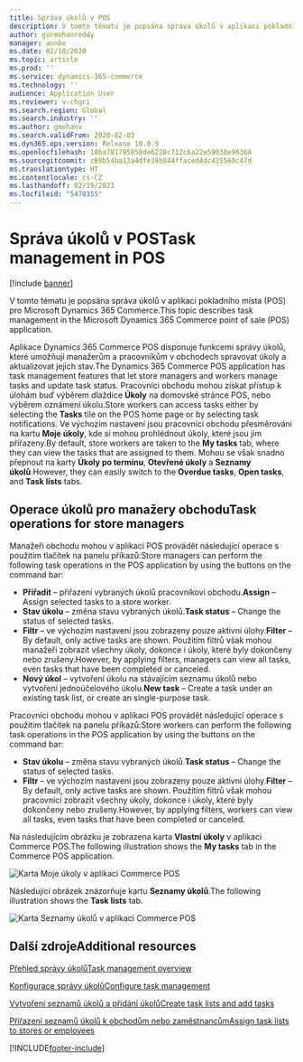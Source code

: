 ```yaml
---
title: Správa úkolů v POS
description: V tomto tématu je popsána správa úkolů v aplikaci pokladního místa (POS) pro Microsoft Dynamics 365 Commerce.
author: gvrmohanreddy
manager: annbe
ms.date: 02/10/2020
ms.topic: article
ms.prod: ''
ms.service: dynamics-365-commerce
ms.technology: ''
audience: Application User
ms.reviewer: v-chgri
ms.search.region: Global
ms.search.industry: ''
ms.author: gmohanv
ms.search.validFrom: 2020-02-03
ms.dyn365.ops.version: Release 10.0.9
ms.openlocfilehash: 18ba781795058de6228c712c6a22e59038e96368
ms.sourcegitcommit: c88b54ba13a4dfe39b844ffaced4dc435560c47d
ms.translationtype: HT
ms.contentlocale: cs-CZ
ms.lasthandoff: 02/19/2021
ms.locfileid: "5478355"
---
```

# <a name="task-management-in-pos"></a><span data-ttu-id="e8c79-103">Správa úkolů v POS</span><span class="sxs-lookup"><span data-stu-id="e8c79-103">Task management in POS</span></span>

[!include [banner](includes/banner.md)]

<span data-ttu-id="e8c79-104">V tomto tématu je popsána správa úkolů v aplikaci pokladního místa (POS) pro Microsoft Dynamics 365 Commerce.</span><span class="sxs-lookup"><span data-stu-id="e8c79-104">This topic describes task management in the Microsoft Dynamics 365 Commerce point of sale (POS) application.</span></span>

<span data-ttu-id="e8c79-105">Aplikace Dynamics 365 Commerce POS disponuje funkcemi správy úkolů, které umožňují manažerům a pracovníkům v obchodech spravovat úkoly a aktualizovat jejich stav.</span><span class="sxs-lookup"><span data-stu-id="e8c79-105">The Dynamics 365 Commerce POS application has task management features that let store managers and workers manage tasks and update task status.</span></span> <span data-ttu-id="e8c79-106">Pracovníci obchodu mohou získat přístup k úlohám buď výběrem dlaždice **Úkoly** na domovské stránce POS, nebo výběrem oznámení úkolu.</span><span class="sxs-lookup"><span data-stu-id="e8c79-106">Store workers can access tasks either by selecting the **Tasks** tile on the POS home page or by selecting task notifications.</span></span> <span data-ttu-id="e8c79-107">Ve výchozím nastavení jsou pracovníci obchodu přesměrováni na kartu **Moje úkoly**, kde si mohou prohlédnout úkoly, které jsou jim přiřazeny.</span><span class="sxs-lookup"><span data-stu-id="e8c79-107">By default, store workers are taken to the **My tasks** tab, where they can view the tasks that are assigned to them.</span></span> <span data-ttu-id="e8c79-108">Mohou se však snadno přepnout na karty **Úkoly po termínu**, **Otevřené úkoly** a **Seznamy úkolů**.</span><span class="sxs-lookup"><span data-stu-id="e8c79-108">However, they can easily switch to the **Overdue tasks**, **Open tasks**, and **Task lists** tabs.</span></span>

## <a name="task-operations-for-store-managers"></a><span data-ttu-id="e8c79-109">Operace úkolů pro manažery obchodu</span><span class="sxs-lookup"><span data-stu-id="e8c79-109">Task operations for store managers</span></span>

<span data-ttu-id="e8c79-110">Manažeři obchodu mohou v aplikaci POS provádět následující operace s použitím tlačítek na panelu příkazů:</span><span class="sxs-lookup"><span data-stu-id="e8c79-110">Store managers can perform the following task operations in the POS application by using the buttons on the command bar:</span></span>

- <span data-ttu-id="e8c79-111">**Přiřadit** – přiřazení vybraných úkolů pracovníkovi obchodu.</span><span class="sxs-lookup"><span data-stu-id="e8c79-111">**Assign** – Assign selected tasks to a store worker.</span></span>
- <span data-ttu-id="e8c79-112">**Stav úkolu** – změna stavu vybraných úkolů.</span><span class="sxs-lookup"><span data-stu-id="e8c79-112">**Task status** – Change the status of selected tasks.</span></span>
- <span data-ttu-id="e8c79-113">**Filtr** – ve výchozím nastavení jsou zobrazeny pouze aktivní úlohy.</span><span class="sxs-lookup"><span data-stu-id="e8c79-113">**Filter** – By default, only active tasks are shown.</span></span> <span data-ttu-id="e8c79-114">Použitím filtrů však mohou manažeři zobrazit všechny úkoly, dokonce i úkoly, které byly dokončeny nebo zrušeny.</span><span class="sxs-lookup"><span data-stu-id="e8c79-114">However, by applying filters, managers can view all tasks, even tasks that have been completed or canceled.</span></span>
- <span data-ttu-id="e8c79-115">**Nový úkol** – vytvoření úkolu na stávajícím seznamu úkolů nebo vytvoření jednoúčelového úkolu.</span><span class="sxs-lookup"><span data-stu-id="e8c79-115">**New task** – Create a task under an existing task list, or create an single-purpose task.</span></span>

<span data-ttu-id="e8c79-116">Pracovníci obchodu mohou v aplikaci POS provádět následující operace s použitím tlačítek na panelu příkazů:</span><span class="sxs-lookup"><span data-stu-id="e8c79-116">Store workers can perform the following task operations in the POS application by using the buttons on the command bar:</span></span>

- <span data-ttu-id="e8c79-117">**Stav úkolu** – změna stavu vybraných úkolů.</span><span class="sxs-lookup"><span data-stu-id="e8c79-117">**Task status** – Change the status of selected tasks.</span></span>
- <span data-ttu-id="e8c79-118">**Filtr** – ve výchozím nastavení jsou zobrazeny pouze aktivní úlohy.</span><span class="sxs-lookup"><span data-stu-id="e8c79-118">**Filter** – By default, only active tasks are shown.</span></span> <span data-ttu-id="e8c79-119">Použitím filtrů však mohou pracovníci zobrazit všechny úkoly, dokonce i úkoly, které byly dokončeny nebo zrušeny.</span><span class="sxs-lookup"><span data-stu-id="e8c79-119">However, by applying filters, workers can view all tasks, even tasks that have been completed or canceled.</span></span>

<span data-ttu-id="e8c79-120">Na následujícím obrázku je zobrazena karta **Vlastní úkoly** v aplikaci Commerce POS.</span><span class="sxs-lookup"><span data-stu-id="e8c79-120">The following illustration shows the **My tasks** tab in the Commerce POS application.</span></span>

![Karta Moje úkoly v aplikaci Commerce POS](media/POS-task-management.png)

<span data-ttu-id="e8c79-122">Následující obrázek znázorňuje kartu **Seznamy úkolů**.</span><span class="sxs-lookup"><span data-stu-id="e8c79-122">The following illustration shows the **Task lists** tab.</span></span>

![Karta Seznamy úkolů v aplikaci Commerce POS](media/POS-task-lists-management.png)

## <a name="additional-resources"></a><span data-ttu-id="e8c79-124">Další zdroje</span><span class="sxs-lookup"><span data-stu-id="e8c79-124">Additional resources</span></span>

[<span data-ttu-id="e8c79-125">Přehled správy úkolů</span><span class="sxs-lookup"><span data-stu-id="e8c79-125">Task management overview</span></span>](task-mgmt-overview.md)

[<span data-ttu-id="e8c79-126">Konfigurace správy úkolů</span><span class="sxs-lookup"><span data-stu-id="e8c79-126">Configure task management</span></span>](task-mgmt-configure.md)

[<span data-ttu-id="e8c79-127">Vytvoření seznamů úkolů a přidání úkolů</span><span class="sxs-lookup"><span data-stu-id="e8c79-127">Create task lists and add tasks</span></span>](task-mgmt-create-lists.md)

[<span data-ttu-id="e8c79-128">Přiřazení seznamů úkolů k obchodům nebo zaměstnancům</span><span class="sxs-lookup"><span data-stu-id="e8c79-128">Assign task lists to stores or employees</span></span>](task-mgmt-assign-lists.md)


[!INCLUDE[footer-include](../includes/footer-banner.md)]
